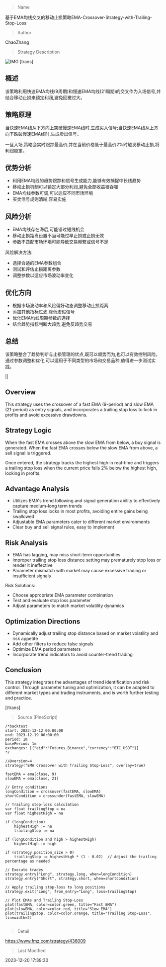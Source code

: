 
> Name

基于EMA均线交叉的移动止损策略EMA-Crossover-Strategy-with-Trailing-Stop-Loss

> Author

ChaoZhang

> Strategy Description


![IMG](https://www.fmz.com/upload/asset/12ab805cadf5396ce4a.png)
 [trans]

## 概述

该策略利用快速EMA均线(9周期)和慢速EMA均线(21周期)的交叉作为入场信号,并结合移动止损来锁定利润,避免回撤过大。

## 策略原理

当快速EMA线从下方向上突破慢速EMA线时,生成买入信号;当快速EMA线从上方向下跌破慢速EMA线时,生成卖出信号。

一旦入场,策略会实时跟踪最高价,并在当前价格低于最高价2%时触发移动止损,将利润锁定。

## 优势分析

- 利用EMA均线的趋势跟踪和信号生成能力,能够有效捕捉中长线趋势
- 移动止损机制可以锁定大部分利润,避免全部收益被吞噬
- EMA均线参数可调,可以适应不同市场环境
- 买卖信号规则清晰,容易实施

## 风险分析

- EMA均线存在滞后,可能错过短线机会
- 移动止损距离设置不当可能过早止损或止损无效
- 参数不匹配市场环境可能导致交易频繁或信号不足

风险解决方法:

- 选择合适的EMA参数组合
- 测试和评估止损距离参数
- 调整参数以适应市场波动率变化

## 优化方向 

- 根据市场波动率和风险偏好动态调整移动止损距离
- 添加其他指标过滤,降低虚假信号
- 优化EMA均线周期参数的选择
- 结合趋势指标判断大趋势,避免反趋势交易

## 总结

该策略整合了趋势判断与止损管理的优点,既可以顺势而为,也可以有效控制风险。通过参数调整和优化,可以适用于不同类型的市场和交易品种,值得进一步测试实践。

|| 


## Overview 

This strategy uses the crossover of a fast EMA (9-period) and slow EMA (21-period) as entry signals, and incorporates a trailing stop loss to lock in profits and avoid excessive drawdowns.

## Strategy Logic

When the fast EMA crosses above the slow EMA from below, a buy signal is generated. When the fast EMA crosses below the slow EMA from above, a sell signal is triggered.  

Once entered, the strategy tracks the highest high in real-time and triggers a trailing stop loss when the current price falls 2% below the highest high, locking in profits.

## Advantage Analysis 

- Utilizes EMA's trend following and signal generation ability to effectively capture medium-long term trends
- Trailing stop loss locks in most profits, avoiding entire gains being swallowed
- Adjustable EMA parameters cater to different market environments  
- Clear buy and sell signal rules, easy to implement

## Risk Analysis

- EMA has lagging, may miss short-term opportunities 
- Improper trailing stop loss distance setting may prematurely stop loss or render it ineffective
- Parameter mismatch with market may cause excessive trading or insufficient signals

Risk Solutions:

- Choose appropriate EMA parameter combination
- Test and evaluate stop loss parameter  
- Adjust parameters to match market volatility dynamics

## Optimization Directions

- Dynamically adjust trailing stop distance based on market volatility and risk appetite
- Add other filters to reduce false signals
- Optimize EMA period parameters  
- Incorporate trend indicators to avoid counter-trend trading  

## Conclusion

This strategy integrates the advantages of trend identification and risk control. Through parameter tuning and optimization, it can be adapted to different market types and trading instruments, and is worth further testing and practice.

[/trans]



> Source (PineScript)

``` pinescript
/*backtest
start: 2023-12-12 00:00:00
end: 2023-12-19 00:00:00
period: 1m
basePeriod: 1m
exchanges: [{"eid":"Futures_Binance","currency":"BTC_USDT"}]
*/

//@version=4
strategy("EMA Crossover with Trailing Stop-Loss", overlay=true)

fastEMA = ema(close, 9)
slowEMA = ema(close, 21)

// Entry conditions
longCondition = crossover(fastEMA, slowEMA)
shortCondition = crossunder(fastEMA, slowEMA)

// Trailing stop-loss calculation
var float trailingStop = na
var float highestHigh = na

if (longCondition)
    highestHigh := na
    trailingStop := na

if (longCondition and high > highestHigh)
    highestHigh := high

if (strategy.position_size > 0)
    trailingStop := highestHigh * (1 - 0.02)  // Adjust the trailing percentage as needed

// Execute trades
strategy.entry("Long", strategy.long, when=longCondition)
strategy.entry("Short", strategy.short, when=shortCondition)

// Apply trailing stop-loss to long positions
strategy.exit("Long", from_entry="Long", loss=trailingStop)

// Plot EMAs and Trailing Stop-Loss
plot(fastEMA, color=color.green, title="Fast EMA")
plot(slowEMA, color=color.red, title="Slow EMA")
plot(trailingStop, color=color.orange, title="Trailing Stop-Loss", linewidth=2)


```

> Detail

https://www.fmz.com/strategy/436009

> Last Modified

2023-12-20 17:39:30
